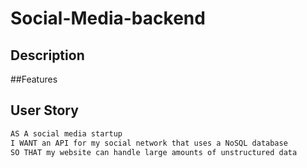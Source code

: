 # Social-Media-backend


## Description


##Features

## User Story

```md
AS A social media startup
I WANT an API for my social network that uses a NoSQL database
SO THAT my website can handle large amounts of unstructured data
```
